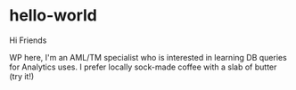 # hello-world

Hi Friends

WP here, I'm an AML/TM specialist who is interested in learning DB queries for Analytics uses.
I prefer locally sock-made coffee with a slab of butter (try it!)

